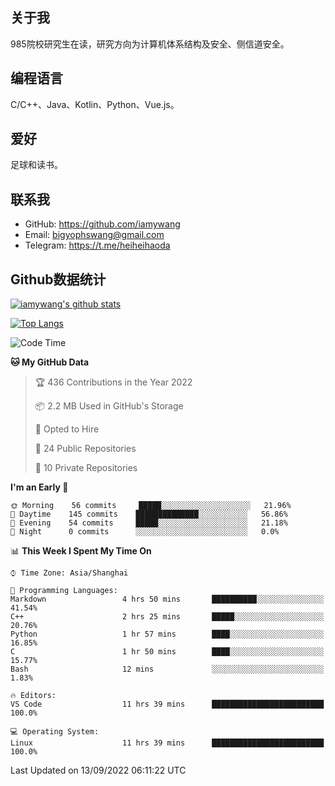 ## 关于我

985院校研究生在读，研究方向为计算机体系结构及安全、侧信道安全。

## 编程语言

C/C++、Java、Kotlin、Python、Vue.js。

## 爱好

足球和读书。

## 联系我

- GitHub: https://github.com/iamywang
- Email: bigyophswang@gmail.com
- Telegram: https://t.me/heiheihaoda

## Github数据统计

[![iamywang's github stats](https://github-readme-stats.vercel.app/api?username=iamywang&count_private=true&show_icons=true)]()

[![Top Langs](https://github-readme-stats.vercel.app/api/top-langs/?username=iamywang&layout=compact)]()

<!--START_SECTION:waka-->
![Code Time](http://img.shields.io/badge/Code%20Time-543%20hrs%2040%20mins-blue)

**🐱 My GitHub Data** 

> 🏆 436 Contributions in the Year 2022
 > 
> 📦 2.2 MB Used in GitHub's Storage 
 > 
> 💼 Opted to Hire
 > 
> 📜 24 Public Repositories 
 > 
> 🔑 10 Private Repositories  
 > 
**I'm an Early 🐤** 

```text
🌞 Morning    56 commits     █████░░░░░░░░░░░░░░░░░░░░   21.96% 
🌆 Daytime    145 commits    ██████████████░░░░░░░░░░░   56.86% 
🌃 Evening    54 commits     █████░░░░░░░░░░░░░░░░░░░░   21.18% 
🌙 Night      0 commits      ░░░░░░░░░░░░░░░░░░░░░░░░░   0.0%

```


📊 **This Week I Spent My Time On** 

```text
⌚︎ Time Zone: Asia/Shanghai

💬 Programming Languages: 
Markdown                 4 hrs 50 mins       ██████████░░░░░░░░░░░░░░░   41.54% 
C++                      2 hrs 25 mins       █████░░░░░░░░░░░░░░░░░░░░   20.76% 
Python                   1 hr 57 mins        ████░░░░░░░░░░░░░░░░░░░░░   16.85% 
C                        1 hr 50 mins        ████░░░░░░░░░░░░░░░░░░░░░   15.77% 
Bash                     12 mins             ░░░░░░░░░░░░░░░░░░░░░░░░░   1.83%

🔥 Editors: 
VS Code                  11 hrs 39 mins      █████████████████████████   100.0%

💻 Operating System: 
Linux                    11 hrs 39 mins      █████████████████████████   100.0%

```


 Last Updated on 13/09/2022 06:11:22 UTC
<!--END_SECTION:waka-->
